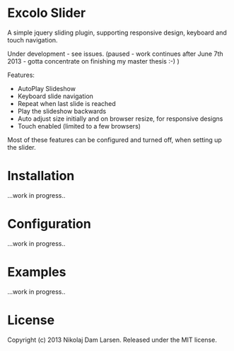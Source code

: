 Excolo Slider
============
A simple jquery sliding plugin, supporting responsive design, keyboard and touch navigation. 

Under development - see issues. 
(paused - work continues after June 7th 2013 - gotta concentrate on finishing my master thesis :-) )


Features:
- AutoPlay Slideshow
- Keyboard slide navigation
- Repeat when last slide is reached
- Play the slideshow backwards
- Auto adjust size initially and on browser resize, for responsive designs
- Touch enabled (limited to a few browsers)

Most of these features can be configured and turned off, when setting up the slider. 


Installation
============
...work in progress..


Configuration
============
...work in progress..


Examples
============
...work in progress..


License
============
Copyright (c) 2013 Nikolaj Dam Larsen. Released under the MIT license.
